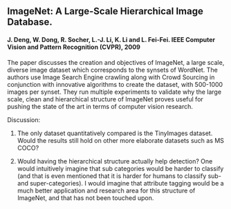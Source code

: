 ## ImageNet: A Large-Scale Hierarchical Image Database. 

#### J. Deng, W. Dong, R. Socher, L.-J. Li, K. Li and L. Fei-Fei. IEEE Computer Vision and Pattern Recognition (CVPR), 2009 

The paper discusses the creation and objectives of ImageNet, a large scale, diverse image dataset which corresponds to the synsets of WordNet. The authors use Image Search Engine crawling along with Crowd Sourcing in conjunction with innovative algorithms to create the dataset, with 500-1000 images per synset. They run multiple experiments to validate why the large scale, clean and hierarchical structure of ImageNet proves useful for pushing the state of the art in terms of computer vision research.

Discussion:

1. The only dataset quantitatively compared is the TinyImages dataset. Would the results still hold on other more elaborate datasets such as MS COCO?

2. Would having the hierarchical structure actually help detection? One would intuitively imagine that sub categories would be harder to classify (and that is even mentioned that it is harder for humans to classify sub- and super-categories). I would imagine that attribute tagging would be a much better application and research area for this structure of ImageNet, and that has not been touched upon.